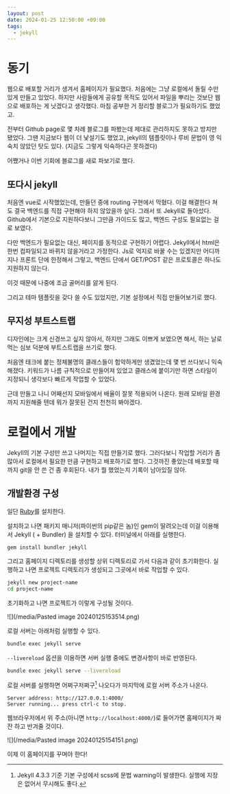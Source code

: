 ```yaml
---
layout: post
date: 2024-01-25 12:50:00 +09:00
tags:
  - jekyll
---
```

# 동기

웹으로 배포할 거리가 생겨서 홈페이지가 필요했다. 
처음에는 그냥 로컬에서 돌릴 수만 있게 만들고 있었다. 하지만 사람들에게 공유할 목적도 있어서 파일을 뿌리는 것보단 웹으로 배포하는 게 낫겠다고 생각했다.
마침 공부한 거 정리할 블로그가 필요하기도 했었고.

전부터 Github page로 몇 차례 블로그를 파봤는데 제대로 관리하지도 못하고 방치만 됐었다. 그땐 지금보다 웹이 더 낯설기도 했었고, jekyll의 템플릿이나 루비 문법이 영 익숙치 않았던 탓도 있다. (지금도 그렇게 익숙하다곤 못하겠다)

어쨌거나 이번 기회에 블로그를 새로 파보기로 했다.

## 또다시 jekyll

처음엔 vue로 시작했었는데, 만들던 중에 routing 구현에서 막혔다. 이걸 해결한다 쳐도 결국 백엔드를 직접 구현해야 하지 않았을까 싶다.
그래서 또 Jekyll로 돌아섰다. Github에서 기본으로 지원하다보니 그만큼 가이드도 많고, 백엔드 구성도 필요없는 걸로 보였다.

다만 백엔드가 필요없는 대신, 페이지를 동적으로 구현하기 어렵다. Jekyll에서 html은 한번 컴파일되고 바뀌지 않을거라고 가정한다. Js로 억지로 바꿀 수는 있겠지만 어디까지나 프론트 단에 한정해서 그렇고, 백엔드 단에서 GET/POST 같은 프로토콜은 하나도 지원하지 않는다.

이것 때문에 나중에 조금 골머리를 앓게 된다.

그리고 테마 템플릿을 갖다 쓸 수도 있었지만, 기본 설정에서 직접 만들어보기로 했다.

## 무지성 부트스트랩

디자인에는 크게 신경쓰고 싶지 않아서, 하지만 그래도 이쁘게 보였으면 해서, 하는 날로 먹는 심보 덕분에 부트스트랩을 쓰기로 했다.

처음엔 태크에 붙는 정체불명의 클래스들이 험악하게만 생겼었는데 몇 번 쓰다보니 익숙해졌다. 키워드가 나름 규칙적으로 만들어져 있었고 클래스에 붙이기만 하면 스타일이 지정되니 생각보다 빠르게 작업할 수 있었다.

근데 만들고 나니 어째선지 모바일에서 배율이 잘못 적용되어 나온다. 원래 모바일 환경까지 지원해줄 텐데 뭐가 잘못된 건지 천천히 봐야겠다.

# 로컬에서 개발

Jekyll의 기본 구성만 쓰고 나머지는 직접 만들기로 했다. 그러다보니 작업할 거리가 좀 많아서 로컬에서 필요한 만큼 구현하고 배포하기로 했다.
 그것까진 좋았는데 배포할 때까지 git을 안 쓴 건 좀 후회된다. 내가 뭘 했었는지 기록이 남아있질 않아.

## 개발환경 구성

일단 [Ruby](https://www.ruby-lang.org/ko/downloads/)를 설치한다.

설치하고 나면 패키지 매니저(파이썬의 pip같은 놈)인 gem이 딸려오는데 이걸 이용해서 Jekyll ( + Bundler) 을 설치할 수 있다. 터미널에서 아래를 실행한다.
```bash
gem install bundler jekyll
```

그리고 홈페이지 디렉토리를 생성할 상위 디렉토리로 가서 다음과 같이 초기화한다. 실행하고 나면 프로젝트 디렉토리가 생성되고 그곳에서 바로 작업할 수 있다.
```bash
jekyll new project-name
cd project-name
```

초기화하고 나면 프로젝트가 이렇게 구성될 것이다.

![](/media/Pasted image 20240125153514.png)

로컬 서버는 아래처럼 실행할 수 있다. 
```bash
bundle exec jekyll serve
```

`--livereload` 옵션을 이용하면 서버 실행 중에도 변경사항이 바로 반영된다.
```bash
bundle exec jekyll serve --livereload
```

로컬 서버를 실행하면 어쩌구저쩌구[^1] 나오다가 마지막에 로컬 서버 주소가 나온다.
```
Server address: http://127.0.0.1:4000/
Server running... press ctrl-c to stop.
```

웹브라우저에서 위 주소(아니면 `http://localhost:4000/`)로 들어가면 홈페이지가 짜잔 하고 반겨줄 것이다.

![](/media/Pasted image 20240125154151.png)

이제 이 홈페이지를 꾸며야 한다!

[^1]: Jekyll 4.3.3 기준 기본 구성에서 scss에 문법 warning이 발생한다. 실행에 지장은 없어서 무시해도 좋다.